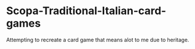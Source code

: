 # Scopa-Traditional-Italian-card-games
Attempting to recreate a card game that means alot to me due to heritage. 
